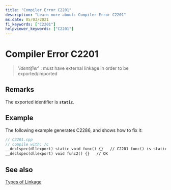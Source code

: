 ```yaml
---
title: "Compiler Error C2201"
description: "Learn more about: Compiler Error C2201"
ms.date: 05/03/2021
f1_keywords: ["C2201"]
helpviewer_keywords: ["C2201"]
---
```

# Compiler Error C2201

> '*identifier*' : must have external linkage in order to be exported/imported

## Remarks

The exported identifier is **`static`**.

## Example

The following example generates C2286, and shows how to fix it:

```cpp
// C2201.cpp
// compile with: /c
__declspec(dllexport) static void func() {}   // C2201 func() is static
__declspec(dllexport) void func2() {}   // OK
```

## See also

[Types of Linkage](../../cpp/program-and-linkage-cpp.md)
